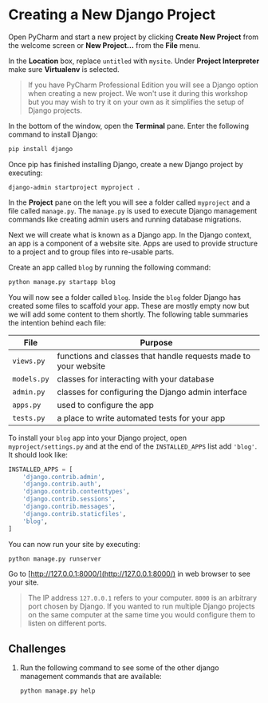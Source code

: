# Creating a New Django Project

Open PyCharm and start a new project by clicking **Create New Project** from the welcome screen or
**New Project...** from the **File** menu.

In the **Location** box, replace `untitled` with `mysite`. Under **Project Interpreter** make sure
**Virtualenv** is selected.

> If you have PyCharm Professional Edition you will see a Django option when creating a new project.
> We won't use it during this workshop but you may wish to try it on your own as it simplifies the
> setup of Django projects.

In the bottom of the window, open the **Terminal** pane. Enter the following command to install
Django:

```bash
pip install django
```

Once pip has finished installing Django, create a new Django project by executing:

```
django-admin startproject myproject .
```

In the **Project** pane on the left you will see a folder called `myproject` and a file called
`manage.py`. The `manage.py` is used to execute Django management commands like creating admin users
and running database migrations.

Next we will create what is known as a Django app. In the Django context, an app is a component of a
website site. Apps are used to provide structure to a project and to group files into re-usable parts.

Create an app called `blog` by running the following command:

```bash
python manage.py startapp blog
```

You will now see a folder called `blog`. Inside the `blog` folder Django has created some files to
scaffold your app. These are mostly empty now but we will add some content to them shortly. The
following table summaries the intention behind each file:

| File        | Purpose                                                         |
| ---         | ---                                                             |
| `views.py`  | functions and classes that handle requests made to your website |
| `models.py` | classes for interacting with your database                      |
| `admin.py`  | classes for configuring the Django admin interface              |
| `apps.py`   | used to configure the app                                       |
| `tests.py`  | a place to write automated tests for your app                   |

To install your `blog` app into your Django project, open `myproject/settings.py` and at the end of the
`INSTALLED_APPS` list add `'blog'`. It should look like:

```python
INSTALLED_APPS = [
    'django.contrib.admin',
    'django.contrib.auth',
    'django.contrib.contenttypes',
    'django.contrib.sessions',
    'django.contrib.messages',
    'django.contrib.staticfiles',
    'blog',
]
```

You can now run your site by executing:

```bash
python manage.py runserver
```

Go to [http://127.0.0.1:8000/](http://127.0.0.1:8000/) in web browser to see your site.

> The IP address `127.0.0.1` refers to your computer. `8000` is an arbitrary port chosen
> by Django. If you wanted to run multiple Django projects on the same computer at the same time
> you would configure them to listen on different ports.

## Challenges

1. Run the following command to see some of the other django management commands that are available:

    ```bash
    python manage.py help
    ```
